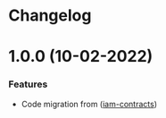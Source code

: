 # Changelog

# 1.0.0 (10-02-2022)

### Features

* Code migration from ([iam-contracts](https://github.com/energywebfoundation/iam-contracts))